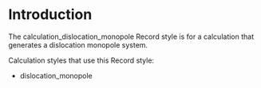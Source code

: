 # Introduction

The calculation_dislocation_monopole Record style is for a calculation that 
generates a dislocation monopole system.

Calculation styles that use this Record style:

- dislocation_monopole